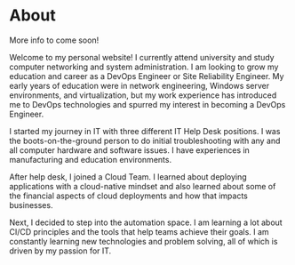 <!-- title: About -->

# About

More info to come soon!

Welcome to my personal website! I currently attend university and study computer networking and system administration. I am looking to grow my education and career as a DevOps Engineer or Site Reliability Engineer. My early years of education were in network engineering, Windows server environments, and virtualization, but my work experience has introduced me to DevOps technologies and spurred my interest in becoming a DevOps Engineer.

I started my journey in IT with three different IT Help Desk positions. I was the boots-on-the-ground person to do initial troubleshooting with any and all computer hardware and software issues. I have experiences in manufacturing and education environments.

After help desk, I joined a Cloud Team. I learned about deploying applications with a cloud-native mindset and also learned about some of the financial aspects of cloud deployments and how that impacts businesses.

Next, I decided to step into the automation space. I am learning a lot about CI/CD principles and the tools that help teams achieve their goals. I am constantly learning new technologies and problem solving, all of which is driven by my passion for IT.
